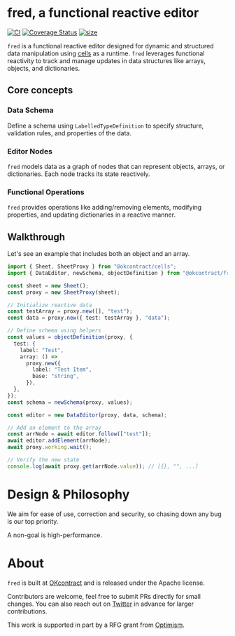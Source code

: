 # fred, a functional reactive editor

[![CI](https://github.com/okcontract/fred/actions/workflows/main.yml/badge.svg)](https://github.com/okcontract/fred/actions?query=branch%3Amain++)
[![Coverage Status](https://coveralls.io/repos/github/okcontract/fred/badge.svg?branch=main)](https://coveralls.io/github/okcontract/fred?branch=main)
[![size](https://deno.bundlejs.com/badge?q=@okcontract/fred)](https://bundlephobia.com/package/@okcontract/fred)

`fred` is a functional reactive editor designed for dynamic and structured
data manipulation using [cells](https://github.com/okcontract/cells) as a
runtime. `fred` leverages functional reactivity to track and manage updates in
data structures like arrays, objects, and dictionaries.

## Core concepts

### Data Schema

Define a schema using `LabelledTypeDefinition` to specify structure,
validation rules, and properties of the data.

### Editor Nodes

`fred` models data as a graph of nodes that can represent objects, arrays, or
dictionaries. Each node tracks its state reactively.

### Functional Operations

`fred` provides operations like adding/removing elements, modifying
properties, and updating dictionaries in a reactive manner.

## Walkthrough

Let's see an example that includes both an object and an array.

```ts
import { Sheet, SheetProxy } from "@okcontract/cells";
import { DataEditor, newSchema, objectDefinition } from "@okcontract/fred";

const sheet = new Sheet();
const proxy = new SheetProxy(sheet);

// Initialize reactive data
const testArray = proxy.new([], "test");
const data = proxy.new({ test: testArray }, "data");

// Define schema using helpers
const values = objectDefinition(proxy, {
  test: {
    label: "Test",
    array: () =>
      proxy.new({
        label: "Test Item",
        base: "string",
      }),
  },
});
const schema = newSchema(proxy, values);

const editor = new DataEditor(proxy, data, schema);

// Add an element to the array
const arrNode = await editor.follow(["test"]);
await editor.addElement(arrNode);
await proxy.working.wait();

// Verify the new state
console.log(await proxy.get(arrNode.value)); // [{}, "", ...]
```

# Design & Philosophy

We aim for ease of use, correction and security, so chasing down any bug is
our top priority.

A non-goal is high-performance.

# About

`fred` is built at [OKcontract](https://okcontract.com) and is released under
the Apache license.

Contributors are welcome, feel free to submit PRs directly for small changes.
You can also reach out on [Twitter](https://x.com/okcontract) in advance for
larger contributions.

This work is supported in part by a RFG grant from
[Optimism](https://optimism.io).
